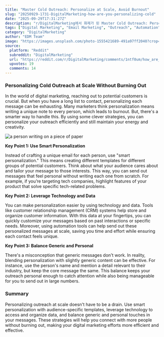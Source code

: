 ```yaml
---
title: "Master Cold Outreach: Personalize at Scale, Avoid Burnout"
slug: "20250929-1731-DigitalMarketing-how-are-you-personalizing-cold"
date: "2025-09-29T17:31:27Z"
description: "r/DigitalMarketing에서 화제가 된 Master Cold Outreach: Personalize at Scale, Avoid Burnout에 대한 깊이 있는 분석과 인사이트"
tags: ["Digital Marketing", "Email Marketing", "Outreach", "Automation"]
category: "DigitalMarketing"
author: "EDM Team"
image: "https://images.unsplash.com/photo-1555421689-491a97ff2040?crop=entropy&cs=tinysrgb&fit=max&fm=jpg&ixid=M3w3OTU0NDF8MHwxfHNlYXJjaHw0OXx8ZGlnaXRhbCUyMG1hcmtldGluZ3xlbnwxfDB8fHwxNzU5MTY3MDY5fDA&ixlib=rb-4.1.0&q=80&w=1080"
source:
  platform: "Reddit"
  subreddit: "DigitalMarketing"
  url: "https://reddit.com/r/DigitalMarketing/comments/1ntf0um/how_are_you_personalizing_cold_outreach_at_scale/"
  upvotes: 19
  comments: 14
---
```


### Personalizing Cold Outreach at Scale Without Burning Out

In the world of digital marketing, reaching out to potential customers is crucial. But when you have a long list to contact, personalizing each message can be exhausting. Many marketers think personalization means writing a unique note to every person, which leads to burnout. But, there's a smarter way to handle this. By using some clever strategies, you can personalize your outreach efficiently and still maintain your energy and creativity.

![a person writing on a piece of paper](https://images.unsplash.com/photo-1657727534668-4104c475b292?crop=entropy&cs=tinysrgb&fit=max&fm=jpg&ixid=M3w3OTU0NDF8MHwxfHNlYXJjaHwxMnx8c2VvfGVufDF8MHx8fDE3NTkxNjcwNjl8MA&ixlib=rb-4.1.0&q=80&w=1080)

**Key Point 1: Use Smart Personalization**

Instead of crafting a unique email for each person, use "smart personalization." This means creating different templates for different groups of potential customers. Think about what your audience cares about and tailor your message to those interests. This way, you can send out messages that feel personal without writing each one from scratch. For example, if you’re targeting tech companies, highlight features of your product that solve specific tech-related problems.

**Key Point 2: Leverage Technology and Data**

You can make personalization easier by using technology and data. Tools like customer relationship management (CRM) systems help store and organize customer information. With this data at your fingertips, you can quickly customize your messages based on past interactions or specific needs. Moreover, using automation tools can help send out these personalized messages at scale, saving you time and effort while ensuring each contact feels unique.

**Key Point 3: Balance Generic and Personal**

There's a misconception that generic messages don't work. In reality, blending personalization with slightly generic content can be effective. For instance, use the person's name and mention a detail relevant to their industry, but keep the core message the same. This balance keeps your outreach personal enough to catch attention while also being manageable for you to send out in large numbers.

### Summary

Personalizing outreach at scale doesn't have to be a drain. Use smart personalization with audience-specific templates, leverage technology to access and organize data, and balance generic and personal touches in your messages. These strategies will help you connect with more people without burning out, making your digital marketing efforts more efficient and effective.